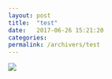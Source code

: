 ```yaml
---
layout: post
title:  "test"
date:   2017-06-26 15:21:20
categories:
permalink: /archivers/test
---
```


<img src="http://chart.googleapis.com/chart?cht=tx&chl=\Large x=\frac{-b\pm\sqrt{b^2-4ac}}{2a}" style="border:none;">
